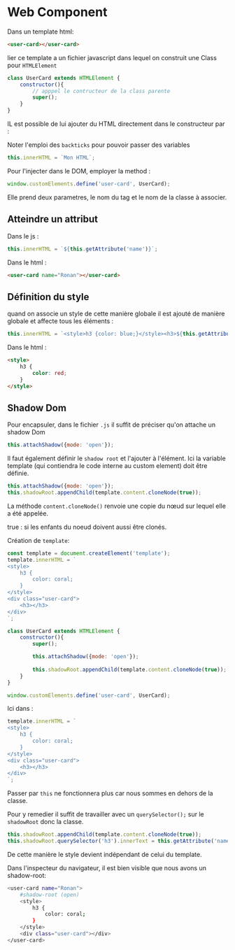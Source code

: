 # Web Component

Dans un template html:
```html
<user-card></user-card>
```
lier ce template a un fichier javascript dans lequel on construit une Class pour `HTMLElement`
```js
class UserCard extends HTMLElement {
    constructor(){
        // apppel le contructeur de la class parente
        super();
    }
}
```
IL est possible de lui ajouter du HTML directement dans le constructeur par :

Noter l'emploi des `backticks` pour pouvoir passer des variables
```js
this.innerHTML = `Mon HTML`;
```

Pour l'injecter dans le DOM, employer la method :
```js
window.customElements.define('user-card', UserCard);
```
Elle prend deux parametres, le nom du tag et le nom de la classe à associer.

## Atteindre un attribut
Dans le js :

```js
this.innerHTML = `${this.getAttribute('name')}`;
```
Dans le html :
```html
<user-card name="Ronan"></user-card>
```
## Définition du style

quand on associe un style de cette manière globale il est ajouté de manière globale et affecte tous les éléments :
```js
this.innerHTML = `<style>h3 {color: blue;}</style><h3>${this.getAttribute('name')}</h3>`;
```
Dans le html : 
```html
<style>
    h3 {
        color: red;
    }
</style>
```

## Shadow Dom

Pour encapsuler, dans le fichier `.js` il suffit de préciser qu'on attache un shadow Dom
```js
this.attachShadow({mode: 'open'});
```

Il faut également définir le `shadow root` et l'ajouter à l'élément.
Ici la variable template (qui contiendra le code interne au custom element) doit être définie.

```js
this.attachShadow({mode: 'open'});
this.shadowRoot.appendChild(template.content.cloneNode(true));
```
La méthode `content.cloneNode()` renvoie une copie du nœud sur lequel elle a été appelée.

true : si les enfants du noeud doivent aussi être clonés.

Création de `template`:
```js 
const template = document.createElement('template');
template.innerHTML = `
<style>
    h3 {
        color: coral;
    }
</style>
<div class="user-card">
    <h3></h3>
</div>
`;

class UserCard extends HTMLElement {
    constructor(){
        super();

        this.attachShadow({mode: 'open'});
    
        this.shadowRoot.appendChild(template.content.cloneNode(true));
    }
}

window.customElements.define('user-card', UserCard);
```

Ici dans :

```js
template.innerHTML = `
<style>
    h3 {
        color: coral;
    }
</style>
<div class="user-card">
    <h3></h3>
</div>
`;
```
Passer par `this` ne fonctionnera plus car nous sommes en dehors de la classe. 

Pour y remedier il suffit de travailler avec un `querySelector();` sur le `shadowRoot` donc la classe.
```js
this.shadowRoot.appendChild(template.content.cloneNode(true));
this.shadowRoot.querySelector('h3').innerText = this.getAttribute('name');
```
De cette manière le style devient indépendant de celui du template.

Dans l'inspecteur du navigateur, il est bien visible que nous avons un shadow-root:
```bash
<user-card name="Ronan">
    #shadow-root (open)
    <style>
        h3 {
            color: coral;
        }
    </style>
    <div class="user-card"></div>
</user-card>
```

